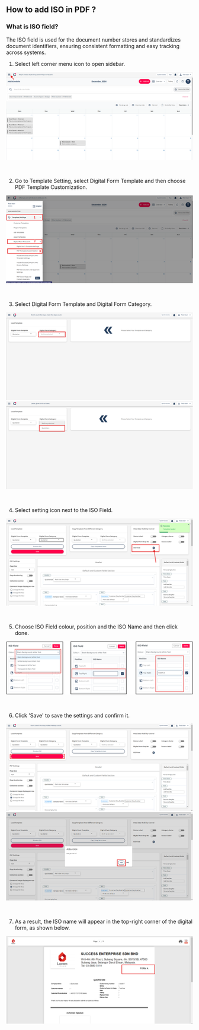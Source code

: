 ## How to add ISO in PDF ? 
### What is ISO field?
The ISO field is used for the document number stores and standardizes document identifiers, ensuring consistent formatting and easy tracking across systems.


1) Select left corner menu icon to open sidebar. <br>
<p align="center">
         <img src="img2/ISO_Field_Step_1.png" alt="What is ISO field?">
</p><br>

2) Go to Template Setting, select Digital Form Template and then choose PDF Template Customization. <br>
<p align="center">
         <img src="img2/ISO_Field_Step_2.png" alt="What is ISO field?">
</p><br>

3) Select Digital Form Template and Digital Form Category. <br>
<p align="center">
         <img src="img2/ISO_Field_Step_3.png" alt="What is ISO field?">
         <img src="img2/ISO_Field_Step_4.png" alt="What is ISO field?">
</p><br>

4) Select setting icon next to the ISO Field. <br>
<p align="center">
         <img src="img2/ISO_Field_Step_5.png" alt="What is ISO field?">
</p><br>

5) Choose ISO Field colour, position and the ISO Name and then click done. <br>
<p align="center">
         <img src="img2/ISO_Field_Step_12.png" alt="What is ISO field?">
</p><br>

6) Click 'Save' to save the settings and confirm it. <br>
<p align="center">
         <img src="img2/ISO_Field_Step_8.png" alt="What is ISO field?">
         <img src="img2/ISO_Field_Step_9.png" alt="What is ISO field?">
</p><br>

7) As a result, the ISO name will appear in the top-right corner of the digital form, as shown below. <br>
<p align="center">
         <img src="img2/ISO_Field_Step_10.png" alt="What is ISO field?">
</p><br>
